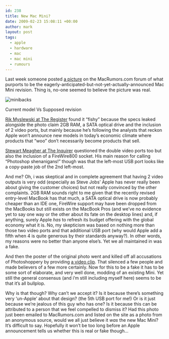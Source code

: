 ```yaml
---
id: 238
title: New Mac Mini?
date: 2009-02-23 15:08:11 +00:00
author: mark
layout: post
tags:
  - apple
  - hardware
  - mac
  - mac mini
  - rumours
---
```

Last week someone posted [a picture](http://www.macrumors.com/2009/02/19/leaked-photo-of-the-next-generation-mac-mini/) on the MacRumors.com forum of what purports to be the eagerly-anticipated-but-not-yet-actually-announced Mac Mini revision. Thing is, no-one seemed to believe the picture was real.

<div id="attachment_239" style="width: 590px" class="wp-caption aligncenter">
  <img class="size-full wp-image-239" title="minibacks" src="/images/fromwp/2009/02/minibacks.jpg" alt="minibacks" width="580" height="112" srcset="/images/fromwp/2009/02/minibacks.jpg 725w, /images/fromwp/2009/02/minibacks-300x57.jpg 300w" sizes="(max-width: 580px) 100vw, 580px" />
  
  <p class="wp-caption-text">
    Current model Vs Supposed revision
  </p>
</div>

[Rik Myslewski at The Register](http://www.theregister.co.uk/2009/02/20/mac_mini_photo/) found it &#8220;fishy&#8221; because the specs leaked alongside the photo claim 2GB RAM, a SATA optical drive and the inclusion of 2 video ports, but mainly because he&#8217;s following the analysts that reckon Apple won&#8217;t announce new models in today&#8217;s economic climate where products that &#8220;woo&#8221; don&#8217;t necessarily become products that sell.

[Stewart Meagher at The Inquirer](http://www.theinquirer.net/inquirer/news/089/1051089/mac-mini-rumour-goes-overdrive) questioned the double video ports too but also the inclusion of a FireWire800 socket. His main reason for calling &#8220;Photoshop shenanigans!&#8221; though was that the left-most USB port looks like a copy-paste job of the 2nd left-most.

And me? Oh, i was skeptical and in complete agreement that having 2 video outputs is very odd (especially as Steve Jobs&#8217; Apple has never really been about giving the customer choices) but not really convinced by the other complaints. 2GB RAM sounds right to me given that the recently revised entry-level MacBook has that much, a SATA optical drive is now probably cheaper than an IDE one, FireWire support may have been dropped from the MacBooks but still exists on the MacBook Pros (and we&#8217;ve no evidence yet to say one way or the other about its fate on the desktop lines) and, if anything, surely Apple _has_ to refresh its budget offering with the global economy what it is. No, my skepticism was based on nothing more than those two video ports and that additional USB port (why would Apple add a fifth when 4 is quite generous by their standards anyway?). In other words, my reasons were no better than anyone else&#8217;s. Yet we all maintained in was a fake.

And then the poster of the original photo went and killed off all accusations of Photoshoppery by providing [a video clip](http://www.macrumors.com/2009/02/20/video-of-leaked-next-gen-mac-mini/). That silenced a few people and made believers of a few more certainly. Now for this to be a fake it has to be some sort of elaborate, and very well done, modding of an existing Mini. Yet still the general consensus (and i&#8217;m still including myself here) seems to be that it&#8217;s all bullplop.

Why is that though? Why can&#8217;t we accept it? Is it because there&#8217;s something very &#8216;un-Apple&#8217; about that design? (the 5th USB port for me!) Or is it just because we&#8217;re jealous of this guy who has one? Is it because this can be attributed to a person that we feel compelled to dismiss it? Had this photo just been emailed to MacRumors.com and listed on the site as a photo from an anonymous source, would we all just believe it _was_ the new Mac Mini? It&#8217;s difficult to say. Hopefully it won&#8217;t be too long before an Apple announcement tells us whether this is real or fake though&#8230;